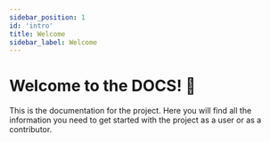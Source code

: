 ```yaml
---
sidebar_position: 1
id: 'intro'
title: Welcome
sidebar_label: Welcome
---
```


# Welcome to the DOCS! 🚀

This is the documentation for the project. Here you will find all the information you need to get started with the project as a user or as a contributor.